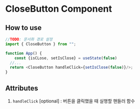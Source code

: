 # CloseButton Component

## How to use

```ts
//TODO: 문서화 경로 설정
import { CloseButton } from "";

function App() {
    const {isCLose, setIsClose} = useState(false)
  //...
  return <CloseButton handleClick={setIsClose(false)}/>;
}
```

## Attributes

1. `handleClick` [optional] : 버튼을 클릭했을 때 실행할 핸들러 함수
